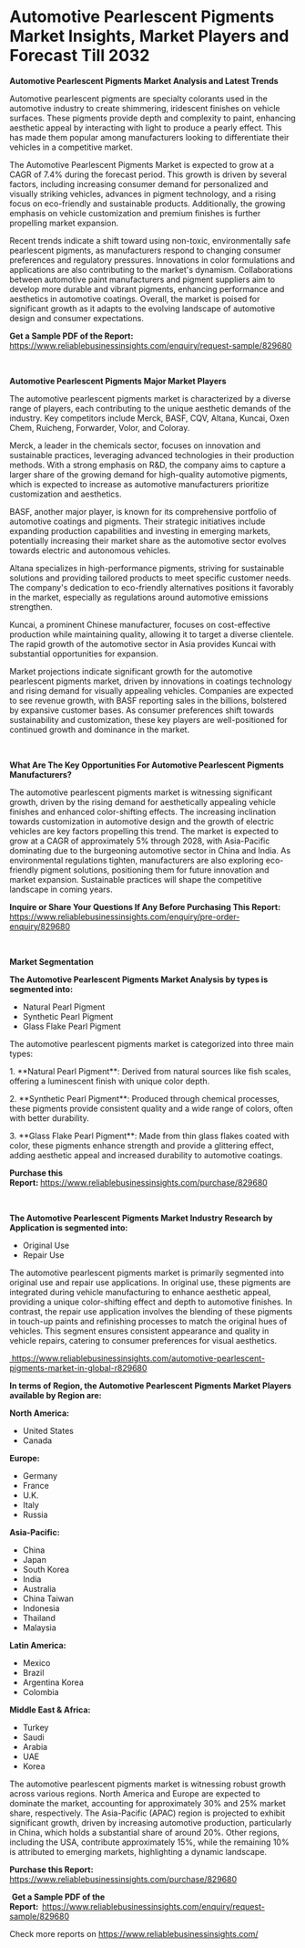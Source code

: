<p><h1>Automotive Pearlescent Pigments Market Insights, Market Players and Forecast Till 2032</h1></p><p><strong>Automotive Pearlescent Pigments Market Analysis and Latest Trends</strong></p>
<p><p>Automotive pearlescent pigments are specialty colorants used in the automotive industry to create shimmering, iridescent finishes on vehicle surfaces. These pigments provide depth and complexity to paint, enhancing aesthetic appeal by interacting with light to produce a pearly effect. This has made them popular among manufacturers looking to differentiate their vehicles in a competitive market.</p><p>The Automotive Pearlescent Pigments Market is expected to grow at a CAGR of 7.4% during the forecast period. This growth is driven by several factors, including increasing consumer demand for personalized and visually striking vehicles, advances in pigment technology, and a rising focus on eco-friendly and sustainable products. Additionally, the growing emphasis on vehicle customization and premium finishes is further propelling market expansion.</p><p>Recent trends indicate a shift toward using non-toxic, environmentally safe pearlescent pigments, as manufacturers respond to changing consumer preferences and regulatory pressures. Innovations in color formulations and applications are also contributing to the market's dynamism. Collaborations between automotive paint manufacturers and pigment suppliers aim to develop more durable and vibrant pigments, enhancing performance and aesthetics in automotive coatings. Overall, the market is poised for significant growth as it adapts to the evolving landscape of automotive design and consumer expectations.</p></p>
<p><strong>Get a Sample PDF of the Report:&nbsp;</strong> <a href="https://www.reliablebusinessinsights.com/enquiry/request-sample/829680?utm_campaign=3109&utm_medium=2&utm_source=Github&utm_content=ia&utm_term=25032025&utm_id=automotive-pearlescent-pigments">https://www.reliablebusinessinsights.com/enquiry/request-sample/829680</a></p>
<p>&nbsp;</p>
<p><strong>Automotive Pearlescent Pigments Major Market Players</strong></p>
<p><p>The automotive pearlescent pigments market is characterized by a diverse range of players, each contributing to the unique aesthetic demands of the industry. Key competitors include Merck, BASF, CQV, Altana, Kuncai, Oxen Chem, Ruicheng, Forwarder, Volor, and Coloray. </p><p>Merck, a leader in the chemicals sector, focuses on innovation and sustainable practices, leveraging advanced technologies in their production methods. With a strong emphasis on R&D, the company aims to capture a larger share of the growing demand for high-quality automotive pigments, which is expected to increase as automotive manufacturers prioritize customization and aesthetics.</p><p>BASF, another major player, is known for its comprehensive portfolio of automotive coatings and pigments. Their strategic initiatives include expanding production capabilities and investing in emerging markets, potentially increasing their market share as the automotive sector evolves towards electric and autonomous vehicles.</p><p>Altana specializes in high-performance pigments, striving for sustainable solutions and providing tailored products to meet specific customer needs. The company's dedication to eco-friendly alternatives positions it favorably in the market, especially as regulations around automotive emissions strengthen.</p><p>Kuncai, a prominent Chinese manufacturer, focuses on cost-effective production while maintaining quality, allowing it to target a diverse clientele. The rapid growth of the automotive sector in Asia provides Kuncai with substantial opportunities for expansion.</p><p>Market projections indicate significant growth for the automotive pearlescent pigments market, driven by innovations in coatings technology and rising demand for visually appealing vehicles. Companies are expected to see revenue growth, with BASF reporting sales in the billions, bolstered by expansive customer bases. As consumer preferences shift towards sustainability and customization, these key players are well-positioned for continued growth and dominance in the market.</p></p>
<p>&nbsp;</p>
<p><strong>What Are The Key Opportunities For Automotive Pearlescent Pigments Manufacturers?</strong></p>
<p><p>The automotive pearlescent pigments market is witnessing significant growth, driven by the rising demand for aesthetically appealing vehicle finishes and enhanced color-shifting effects. The increasing inclination towards customization in automotive design and the growth of electric vehicles are key factors propelling this trend. The market is expected to grow at a CAGR of approximately 5% through 2028, with Asia-Pacific dominating due to the burgeoning automotive sector in China and India. As environmental regulations tighten, manufacturers are also exploring eco-friendly pigment solutions, positioning them for future innovation and market expansion. Sustainable practices will shape the competitive landscape in coming years.</p></p>
<p><strong>Inquire or Share Your Questions If Any Before Purchasing This Report:</strong> <a href="https://www.reliablebusinessinsights.com/enquiry/pre-order-enquiry/829680?utm_campaign=3109&utm_medium=2&utm_source=Github&utm_content=ia&utm_term=25032025&utm_id=automotive-pearlescent-pigments">https://www.reliablebusinessinsights.com/enquiry/pre-order-enquiry/829680</a></p>
<p>&nbsp;</p>
<p><strong>Market Segmentation</strong></p>
<p><strong>The Automotive Pearlescent Pigments Market Analysis by types is segmented into:</strong></p>
<p><ul><li>Natural Pearl Pigment</li><li>Synthetic Pearl Pigment</li><li>Glass Flake Pearl Pigment</li></ul></p>
<p><p>The automotive pearlescent pigments market is categorized into three main types: </p><p>1. **Natural Pearl Pigment**: Derived from natural sources like fish scales, offering a luminescent finish with unique color depth.</p><p>   </p><p>2. **Synthetic Pearl Pigment**: Produced through chemical processes, these pigments provide consistent quality and a wide range of colors, often with better durability.</p><p>3. **Glass Flake Pearl Pigment**: Made from thin glass flakes coated with color, these pigments enhance strength and provide a glittering effect, adding aesthetic appeal and increased durability to automotive coatings.</p></p>
<p><strong>Purchase this Report:&nbsp;</strong><a href="https://www.reliablebusinessinsights.com/purchase/829680?utm_campaign=3109&utm_medium=2&utm_source=Github&utm_content=ia&utm_term=25032025&utm_id=automotive-pearlescent-pigments">https://www.reliablebusinessinsights.com/purchase/829680</a></p>
<p>&nbsp;</p>
<p><strong>The Automotive Pearlescent Pigments Market Industry Research by Application is segmented into:</strong></p>
<p><ul><li>Original Use</li><li>Repair Use</li></ul></p>
<p><p>The automotive pearlescent pigments market is primarily segmented into original use and repair use applications. In original use, these pigments are integrated during vehicle manufacturing to enhance aesthetic appeal, providing a unique color-shifting effect and depth to automotive finishes. In contrast, the repair use application involves the blending of these pigments in touch-up paints and refinishing processes to match the original hues of vehicles. This segment ensures consistent appearance and quality in vehicle repairs, catering to consumer preferences for visual aesthetics.</p></p>
<p><a href="https://www.reliablebusinessinsights.com/automotive-pearlescent-pigments-market-in-global-r829680?utm_campaign=3109&utm_medium=2&utm_source=Github&utm_content=ia&utm_term=25032025&utm_id=automotive-pearlescent-pigments">&nbsp;https://www.reliablebusinessinsights.com/automotive-pearlescent-pigments-market-in-global-r829680</a></p>
<p><strong>In terms of Region, the Automotive Pearlescent Pigments Market Players available by Region are:</strong></p>
<p>
    <p> <strong> North America: </strong>
        <ul>
            <li>United States</li>
            <li>Canada</li>
        </ul>
        </p> 
    <p> <strong> Europe: </strong>
        <ul>
            <li>Germany</li>
            <li>France</li>
            <li>U.K.</li>
            <li>Italy</li>
            <li>Russia</li>
        </ul>
        </p> 
    <p> <strong> Asia-Pacific: </strong>
        <ul>
            <li>China</li>
            <li>Japan</li>
            <li>South Korea</li>
            <li>India</li>
            <li>Australia</li>
            <li>China Taiwan</li>
            <li>Indonesia</li>
            <li>Thailand</li>
            <li>Malaysia</li>
        </ul>
        </p> 
    <p> <strong> Latin America: </strong>
        <ul>
            <li>Mexico</li>
            <li>Brazil</li>
            <li>Argentina Korea</li>
            <li>Colombia</li>
        </ul>
        </p> 
    <p> <strong> Middle East & Africa: </strong>
        <ul>
            <li>Turkey</li>
            <li>Saudi</li>
            <li>Arabia</li>
            <li>UAE</li>
            <li>Korea</li>
        </ul>
    </p>
    </p>
<p><p>The automotive pearlescent pigments market is witnessing robust growth across various regions. North America and Europe are expected to dominate the market, accounting for approximately 30% and 25% market share, respectively. The Asia-Pacific (APAC) region is projected to exhibit significant growth, driven by increasing automotive production, particularly in China, which holds a substantial share of around 20%. Other regions, including the USA, contribute approximately 15%, while the remaining 10% is attributed to emerging markets, highlighting a dynamic landscape.</p></p>
<p><strong>Purchase this Report: </strong><a href="https://www.reliablebusinessinsights.com/purchase/829680?utm_campaign=3109&utm_medium=2&utm_source=Github&utm_content=ia&utm_term=25032025&utm_id=automotive-pearlescent-pigments">https://www.reliablebusinessinsights.com/purchase/829680</a></p>
<p>&nbsp;<strong>Get a Sample PDF of the Report:&nbsp;&nbsp;</strong><a href="https://www.reliablebusinessinsights.com/enquiry/request-sample/829680?utm_campaign=3109&utm_medium=2&utm_source=Github&utm_content=ia&utm_term=25032025&utm_id=automotive-pearlescent-pigments">https://www.reliablebusinessinsights.com/enquiry/request-sample/829680</a></p>
<p><strong></strong></p>
<p>Check more reports on <a href="https://www.reliablebusinessinsights.com/?utm_campaign=3109&utm_medium=2&utm_source=Github&utm_content=ia&utm_term=25032025&utm_id=automotive-pearlescent-pigments">https://www.reliablebusinessinsights.com/</a></p>